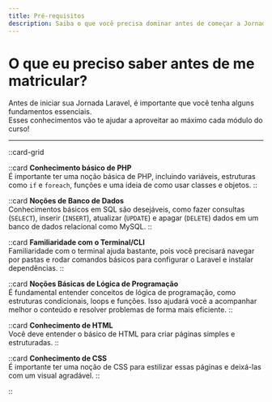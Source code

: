 ```yaml
---
title: Pré-requisitos
description: Saiba o que você precisa dominar antes de começar a Jornada Laravel.
---
```


# O que eu preciso saber antes de me matricular?

Antes de iniciar sua Jornada Laravel, é importante que você tenha alguns fundamentos essenciais.  
Esses conhecimentos vão te ajudar a aproveitar ao máximo cada módulo do curso!

---

::card-grid

::card
**Conhecimento básico de PHP**  
É importante ter uma noção básica de PHP, incluindo variáveis, estruturas como `if` e `foreach`, funções e uma ideia de
como usar classes e objetos.
::

::card
**Noções de Banco de Dados**  
Conhecimentos básicos em SQL são desejáveis, como fazer consultas (`SELECT`), inserir (`INSERT`), atualizar (`UPDATE`) e
apagar (`DELETE`) dados em um banco de dados relacional como MySQL.
::

::card
**Familiaridade com o Terminal/CLI**  
Familiaridade com o terminal ajuda bastante, pois você precisará navegar por pastas e rodar comandos básicos para
configurar o Laravel e instalar dependências.
::

::card
**Noções Básicas de Lógica de Programação**  
É fundamental entender conceitos de lógica de programação, como estruturas condicionais, loops e funções. Isso ajudará
você a acompanhar melhor o conteúdo e resolver problemas de forma mais eficiente.
::

::card
**Conhecimento de HTML**  
Você deve entender o básico de HTML para criar páginas simples e estruturadas.
::

::card
**Conhecimento de CSS**  
É importante ter uma noção de CSS para estilizar essas páginas e deixá-las com um visual agradável.
::

::
